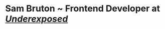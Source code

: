 <h1>Sam Bruton ~ Frontend Developer at <a href="https://uxcreative.co/" target="_blank" title="Underexposed | UXCreative Graphic Design Company"><i>Underexposed</i></a> </h1>
